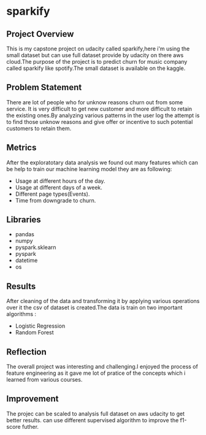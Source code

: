 # sparkify

## Project Overview
This is my capstone project on udacity called sparkify,here i'm using the small dataset but can use full dataset provide by udacity on there aws cloud.The purpose of the project is to predict churn for music company called sparkify like spotify.The small dataset is available on the kaggle.

## Problem Statement
There are lot of people who for unknow reasons churn out from some service. It is very difficult to get new customer and more difficult to retain the existing ones.By analyzing various patterns in the user log the attempt is to find those unknow reasons and give offer or incentive to such potential customers to retain them.

## Metrics
After the exploratotary data analysis we found out many features which can be help to train our machine learning model they are as following:

* Usage at different hours of the day.
* Usage at different days of a week.
* Different page types(Events).
* Time from downgrade to churn.

## Libraries 
* pandas
* numpy
* pyspark.sklearn
* pyspark
* datetime
* os

## Results
After cleaning of the data and transforming it by applying various operations over it the csv of dataset is created.The data is train on two important algorithms :

* Logistic Regression
* Random Forest

## Reflection
The overall project was interesting and challenging.I enjoyed the process of feature engineering as it gave me lot of pratice of the concepts which i learned from various courses.

## Improvement
The projec can be scaled to analysis full dataset on aws udacity to get better results. can use different supervised algorithm to improve the f1-score futher.
